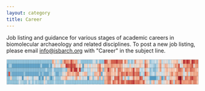 ```yaml
---
layout: category
title: Career
---
```

Job listing and guidance for various stages of academic careers in biomolecular archaeology and related disciplines. To post a new job listing, please email info@isbarch.org with "Career" in the subject line.

![Heatmap](/assets/images/heatmap1.png)
